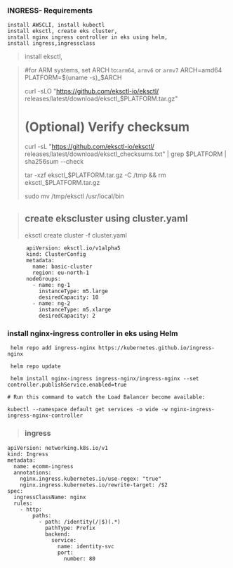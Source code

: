### INGRESS- Requirements
    install AWSCLI, install kubectl
    install eksctl, create eks cluster,
    install nginx ingress controller in eks using helm,
    install ingress,ingressclass

> install eksctl,

>  #for ARM systems, set ARCH to:`arm64`, `armv6` or `armv7`
> ARCH=amd64
> PLATFORM=$(uname -s)_$ARCH
>
> curl -sLO "https://github.com/eksctl-io/eksctl/
releases/latest/download/eksctl_$PLATFORM.tar.gz"
>
> # (Optional) Verify checksum
> curl -sL "https://github.com/eksctl-io/eksctl/ releases/latest/download/eksctl_checksums.txt" | grep $PLATFORM | sha256sum --check
>
> tar -xzf eksctl_$PLATFORM.tar.gz -C /tmp && rm  eksctl_$PLATFORM.tar.gz
>
> sudo mv /tmp/eksctl /usr/local/bin 

>   ## create ekscluster using cluster.yaml
> 
> eksctl create cluster -f cluster.yaml
>
``` 
      apiVersion: eksctl.io/v1alpha5
      kind: ClusterConfig
      metadata: 
        name: basic-cluster 
        region: eu-north-1 
      nodeGroups: 
        - name: ng-1 
          instanceType: m5.large 
          desiredCapacity: 10 
        - name: ng-2 
          instanceType: m5.xlarge 
          desiredCapacity: 2 
```
### install nginx-ingress controller in eks using Helm
>
```
 helm repo add ingress-nginx https://kubernetes.github.io/ingress-nginx

 helm repo update

 helm install nginx-ingress ingress-nginx/ingress-nginx --set controller.publishService.enabled=true

# Run this command to watch the Load Balancer become available:

kubectl --namespace default get services -o wide -w nginx-ingress-ingress-nginx-controller
```
> ### ingress
```
apiVersion: networking.k8s.io/v1
kind: Ingress
metadata:
  name: ecomm-ingress
  annotations:
    nginx.ingress.kubernetes.io/use-regex: "true"
    nginx.ingress.kubernetes.io/rewrite-target: /$2
spec:
  ingressClassName: nginx
  rules:
    - http:
        paths:
          - path: /identity(/|$)(.*)
            pathType: Prefix
            backend:
              service:
                name: identity-svc
                port:
                  number: 80
```                  




     
    



